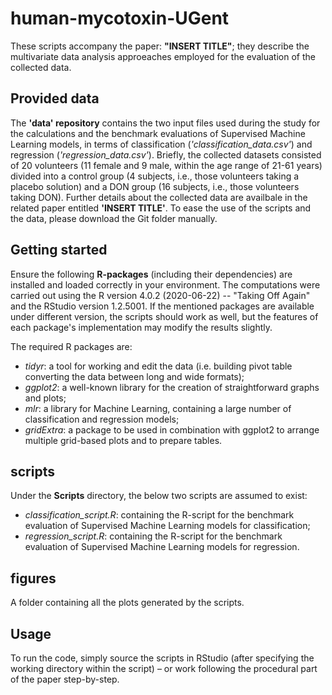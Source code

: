# human-mycotoxin-UGent
These scripts accompany the paper: **"INSERT TITLE"**; they describe the multivariate data analysis approeaches employed for the evaluation of the collected data.

## Provided data
The **'data' repository** contains the two input files used during the study for the calculations and the benchmark evaluations of Supervised Machine Learning models, in terms of classification (*'classification_data.csv'*) and regression (*'regression_data.csv'*). 
Briefly, the collected datasets consisted of 20 volunteers (11 female and 9 male, within the age range of 21-61 years) divided into a control group (4 subjects, i.e., those volunteers taking a placebo solution) and a DON group (16 subjects, i.e., those volunteers taking DON). Further details about the collected data are availbale in the related paper entitled **'INSERT TITLE'**.
To ease the use of the scripts and the data, please download the Git folder manually.

## Getting started
Ensure the following **R-packages** (including their dependencies) are installed and loaded correctly in your environment. 
The computations were carried out using the R version 4.0.2 (2020-06-22) -- "Taking Off Again" and the RStudio version 1.2.5001. 
If the mentioned packages are available under different version, the scripts should work as well, but the features of each package's implementation may modify the results slightly.

The required R packages are:
 - *tidyr*: a tool for working and edit the data (i.e. building pivot table converting the data between long and wide formats);
 - *ggplot2*: a well-known library for the creation of straightforward graphs and plots;
 - *mlr*: a library for Machine Learning, containing a large number of classification and regression models;
 - *gridExtra*: a package to be used in combination with ggplot2 to arrange multiple grid-based plots and to prepare tables.

## scripts
Under the **Scripts** directory, the below two scripts are assumed to exist:

 - *classification_script.R*: containing the R-script for the benchmark evaluation of Supervised Machine Learning models for classification;
 - *regression_script.R*: containing the R-script for the benchmark evaluation of Supervised Machine Learning models for regression.

## figures
A folder containing all the plots generated by the scripts.

## Usage
To run the code, simply source the scripts in RStudio (after specifying the working directory within the script) – or work following the procedural part of the paper step-by-step.
